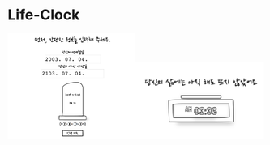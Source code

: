 # Life-Clock

<img src="./images/screen1.png" width="50%"/><img src="./images/screen2.png" width="50%"/>

